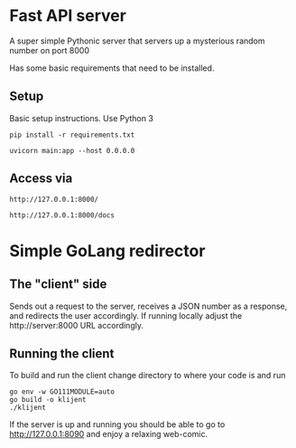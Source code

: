 # Fast API server

A super simple Pythonic server that servers up a mysterious random number on port 8000

Has some basic requirements that need to be installed.

## Setup
Basic setup instructions. Use Python 3

    pip install -r requirements.txt

    uvicorn main:app --host 0.0.0.0

## Access via

    http://127.0.0.1:8000/

    http://127.0.0.1:8000/docs


# Simple GoLang redirector

## The "client" side 

Sends out a request to the server, receives a JSON number as a response, and redirects the user accordingly. If running locally adjust the http://server:8000 URL accordingly.

## Running the client
To build and run the client change directory to where your code is and run

    go env -w GO111MODULE=auto
    go build -o klijent
    ./klijent

If the server is up and running you should be able to go to http://127.0.0.1:8090 and enjoy a relaxing web-comic.
